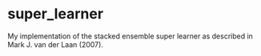 # super_learner

My implementation of the stacked ensemble super learner as described in Mark J. van der Laan (2007).
